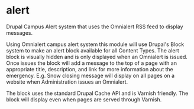 # alert
Drupal Campus Alert system that uses the Omnialert RSS feed to display messages.

Using Omnialert campus alert system this module will use Drupal's Block system to make an alert block available for all Content Types. The alert block is visually hidden and is only displayed when an Omnialert is issued. Once issues the block will add a message to the top of a page with an appropriate title, description, and link for more information about the emergency. E.g. Snow closing message will display on all pages on a website when Administration issues an Omnialert.

The block uses the standard Drupal Cache API and is Varnish friendly. The block will display even when pages are served through Varnish. 
